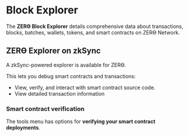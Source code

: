 # Block Explorer

The **ZERϴ Block Explorer** details comprehensive data about transactions, blocks, batches, wallets, tokens, and smart contracts on ZERϴ Network.

## ZERϴ Explorer on zkSync[](https://zerion.calderaexplorer.xyz/)

A zkSync-powered explorer is available for ZERϴ.

This lets you debug smart contracts and transactions:

- View, verify, and interact with smart contract source code.
- View detailed transaction information

### **Smart contract verification**

The tools menu has options for **verifying your smart contract deployments**.